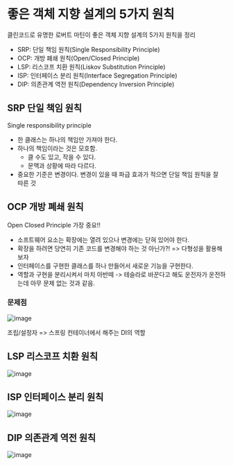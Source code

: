 # 좋은 객체 지향 설계의 5가지 원칙

클린코드로 유명한 로버트 마틴이 좋은 객체 지향 설계의 5가지 원칙을 정리

- SRP: 단일 책임 원칙(Single Responsibility Principle)
- OCP: 개방 폐쇄 원칙(Open/Closed Principle)
- LSP: 리스코프 치환 원칙(Liskov Substitution Principle)
- ISP: 인터페이스 분리 원칙(Interface Segregation Principle)
- DIP: 의존관계 역전 원칙(Dependency Inversion Principle)

## SRP 단일 책임 원칙
Single responsibility principle

- 한 클래스는 하나의 책임만 가져야 한다.
- 하나의 책임이라는 것은 모호함.
  - 클 수도 있고, 작을 수 있다.
  - 문맥과 상황에 따라 다르다.
- 중요한 기준은 변경이다. 변경이 있을 때 파급 효과가 적으면 단일 책임 원칙을 잘 따른 것

## OCP 개방 폐쇄 원칙
Open Closed Principle
가장 중요!!
- 소프트웨어 요소는 확장에는 열려 있으나 변경에는 닫혀 있어야 한다.
- 확장을 하려면 당연히 기존 코드를 변경해야 하는 것 아닌가?! => 다형성을 활용해보자
- 인터페이스를 구현한 클래스를 하나 만들어서 새로운 기능을 구현한다.
- 역할과 구현을 분리시켜서 마치 아반떼 -> 테슬라로 바꾼다고 해도 운전자가 운전하는데 아무 문제 없는 것과 같음.

### 문제점

![image](https://user-images.githubusercontent.com/37948906/140946728-089d96a4-d736-4fcb-b490-977cc46fabe0.png)

조립/설정자 => 스프링 컨테이너에서 해주는 DI의 역할

## LSP 리스코프 치환 원칙

![image](https://user-images.githubusercontent.com/37948906/140947060-ee6dae1e-0093-4a71-bd0e-7a07a770ceff.png)

## ISP 인터페이스 분리 원칙
![image](https://user-images.githubusercontent.com/37948906/140947246-2a3bdbbe-7305-4b0f-8b2f-70ce26501f70.png)

## DIP 의존관계 역전 원칙
![image](https://user-images.githubusercontent.com/37948906/140947470-f1ff97d9-5c1f-468f-ae13-10d876969d13.png)